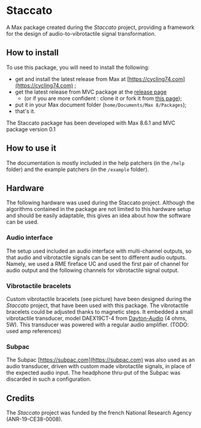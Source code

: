 # Staccato
<!-- [![License: MIT](https://img.shields.io/badge/License-MIT-yellow.svg)](https://opensource.org/licenses/MIT) -->

A Max package created during the *Staccato* project, providing a framework for the design of audio-to-vibrotactile signal transformation.

## How to install

To use this package, you will need to install the following:
- get and install the latest release from Max at [https://cycling74.com](https://cycling74.com) ;
- get the latest release from MVC package at the [release page](https://github.com/vincentgoudard/MVC/releases) 
  - (or if you are more confident : clone it or fork it from [this page](https://github.com/vincentgoudard/MVC));
- put it in your Max document folder (`home/Documents/Max 8/Packages`);
- that's it.

The Staccato package has been developed with Max 8.6.1 and MVC package version 0.1


## How to use it
The documentation is mostly included in the help patchers (in the `/help` folder) and the example patchers (in the `/example` folder).


## Hardware

The following hardware was used during the Staccato project. Although the algorithms contained in the package are not limited to this hardware setup and should be easily adaptable, this gives an idea about how the software can be used.

### Audio interface
The setup used included an audio interface with multi-channel outputs, so that audio and vibrotactile signals can be sent to different audio outputs. Namely, we used a RME fireface UC and used the first pair of channel for audio output and the following channels for vibrotactile signal output.

### Vibrotactile bracelets
Custom vibrotactile bracelets (see picture) have been designed during the *Staccato* project, that have been used with this package. The vibrotactile bracelets could be adjusted thanks to magnetic steps. It embedded a small vibrotactile transducer, model DAEX19CT-4 from [Dayton-Audio](https://subpac.com) (4 ohms, 5W). This transducer was powered with a regular audio amplifier. (TODO: used amp references)

### Subpac
The Subpac [https://subpac.com](https://subpac.com) was also used as an audio transducer, driven with custom made vibrotactile signals, in place of the expected audio input. The headphone thru-put of the Subpac was discarded in such a configuration.


## Credits
The *Staccato* project was funded by the french National Research Agency (ANR-19-CE38-0008). 
